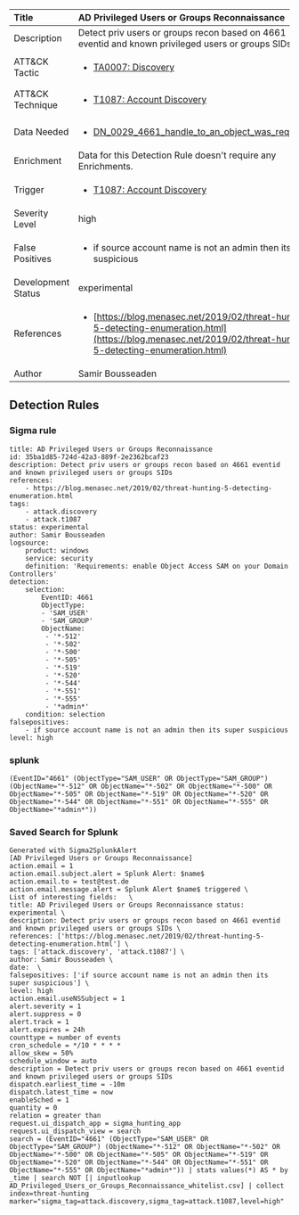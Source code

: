 | Title                | AD Privileged Users or Groups Reconnaissance                                                                                                                                                 |
|:---------------------|:------------------------------------------------------------------------------------------------------------------------------------------------------------|
| Description          | Detect priv users or groups recon based on 4661 eventid and known privileged users or groups SIDs                                                                                                                                           |
| ATT&amp;CK Tactic    |  <ul><li>[TA0007: Discovery](https://attack.mitre.org/tactics/TA0007)</li></ul>  |
| ATT&amp;CK Technique | <ul><li>[T1087: Account Discovery](https://attack.mitre.org/techniques/T1087)</li></ul>  |
| Data Needed          | <ul><li>[DN_0029_4661_handle_to_an_object_was_requested](../Data_Needed/DN_0029_4661_handle_to_an_object_was_requested.md)</li></ul>  |
| Enrichment           |  Data for this Detection Rule doesn't require any Enrichments.  |
| Trigger              | <ul><li>[T1087: Account Discovery](../Triggers/T1087.md)</li></ul>  |
| Severity Level       | high |
| False Positives      | <ul><li>if source account name is not an admin then its super suspicious</li></ul>  |
| Development Status   | experimental |
| References           | <ul><li>[https://blog.menasec.net/2019/02/threat-hunting-5-detecting-enumeration.html](https://blog.menasec.net/2019/02/threat-hunting-5-detecting-enumeration.html)</li></ul>  |
| Author               | Samir Bousseaden |


## Detection Rules

### Sigma rule

```
title: AD Privileged Users or Groups Reconnaissance
id: 35ba1d85-724d-42a3-889f-2e2362bcaf23
description: Detect priv users or groups recon based on 4661 eventid and known privileged users or groups SIDs
references:
    - https://blog.menasec.net/2019/02/threat-hunting-5-detecting-enumeration.html
tags:
    - attack.discovery
    - attack.t1087
status: experimental
author: Samir Bousseaden
logsource:
    product: windows
    service: security
    definition: 'Requirements: enable Object Access SAM on your Domain Controllers'
detection:
    selection:
        EventID: 4661
        ObjectType:
        - 'SAM_USER'
        - 'SAM_GROUP'
        ObjectName:
         - '*-512'
         - '*-502'
         - '*-500'
         - '*-505'
         - '*-519'
         - '*-520'
         - '*-544'
         - '*-551'
         - '*-555'
         - '*admin*'
    condition: selection
falsepositives:
    - if source account name is not an admin then its super suspicious
level: high

```





### splunk
    
```
(EventID="4661" (ObjectType="SAM_USER" OR ObjectType="SAM_GROUP") (ObjectName="*-512" OR ObjectName="*-502" OR ObjectName="*-500" OR ObjectName="*-505" OR ObjectName="*-519" OR ObjectName="*-520" OR ObjectName="*-544" OR ObjectName="*-551" OR ObjectName="*-555" OR ObjectName="*admin*"))
```






### Saved Search for Splunk

```
Generated with Sigma2SplunkAlert
[AD Privileged Users or Groups Reconnaissance]
action.email = 1
action.email.subject.alert = Splunk Alert: $name$
action.email.to = test@test.de
action.email.message.alert = Splunk Alert $name$ triggered \
List of interesting fields:   \
title: AD Privileged Users or Groups Reconnaissance status: experimental \
description: Detect priv users or groups recon based on 4661 eventid and known privileged users or groups SIDs \
references: ['https://blog.menasec.net/2019/02/threat-hunting-5-detecting-enumeration.html'] \
tags: ['attack.discovery', 'attack.t1087'] \
author: Samir Bousseaden \
date:  \
falsepositives: ['if source account name is not an admin then its super suspicious'] \
level: high
action.email.useNSSubject = 1
alert.severity = 1
alert.suppress = 0
alert.track = 1
alert.expires = 24h
counttype = number of events
cron_schedule = */10 * * * *
allow_skew = 50%
schedule_window = auto
description = Detect priv users or groups recon based on 4661 eventid and known privileged users or groups SIDs
dispatch.earliest_time = -10m
dispatch.latest_time = now
enableSched = 1
quantity = 0
relation = greater than
request.ui_dispatch_app = sigma_hunting_app
request.ui_dispatch_view = search
search = (EventID="4661" (ObjectType="SAM_USER" OR ObjectType="SAM_GROUP") (ObjectName="*-512" OR ObjectName="*-502" OR ObjectName="*-500" OR ObjectName="*-505" OR ObjectName="*-519" OR ObjectName="*-520" OR ObjectName="*-544" OR ObjectName="*-551" OR ObjectName="*-555" OR ObjectName="*admin*")) | stats values(*) AS * by _time | search NOT [| inputlookup AD_Privileged_Users_or_Groups_Reconnaissance_whitelist.csv] | collect index=threat-hunting marker="sigma_tag=attack.discovery,sigma_tag=attack.t1087,level=high"
```
